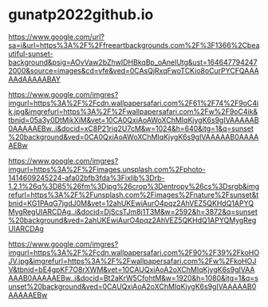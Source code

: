 # gunatp2022github.io

https://www.google.com/url?sa=i&url=https%3A%2F%2Ffreeartbackgrounds.com%2F%3F1366%2Cbeautiful-sunset-background&psig=AOvVaw2bZhwIDHBkqBp_oAnelUtg&ust=1646477942472000&source=images&cd=vfe&ved=0CAsQjRxqFwoTCKio8oCurPYCFQAAAAAdAAAAABAY

https://www.google.com/imgres?imgurl=https%3A%2F%2Fcdn.wallpapersafari.com%2F61%2F74%2F9oC4ik.jpg&imgrefurl=https%3A%2F%2Fwallpapersafari.com%2Fw%2F9oC4ik&tbnid=05a3y0DtMjkXiM&vet=10CA0QxiAoAWoXChMIqKjygK6s9gIVAAAAAB0AAAAAEBw..i&docid=xC8P21riq2U7cM&w=1024&h=640&itg=1&q=sunset%20background&ved=0CA0QxiAoAWoXChMIqKjygK6s9gIVAAAAAB0AAAAAEBw

https://www.google.com/imgres?imgurl=https%3A%2F%2Fimages.unsplash.com%2Fphoto-1414609245224-afa02bfb3fda%3Fixlib%3Drb-1.2.1%26q%3D85%26fm%3Djpg%26crop%3Dentropy%26cs%3Dsrgb&imgrefurl=https%3A%2F%2Funsplash.com%2Fimages%2Fnature%2Fsunset&tbnid=KG1PAqG7jgdJ0M&vet=12ahUKEwiAurO4pqz2AhVEZ5QKHdQ1APYQMygRegUIARCDAg..i&docid=DjScsTJm8j1T3M&w=2592&h=3872&q=sunset%20background&ved=2ahUKEwiAurO4pqz2AhVEZ5QKHdQ1APYQMygRegUIARCDAg

https://www.google.com/imgres?imgurl=https%3A%2F%2Fcdn.wallpapersafari.com%2F90%2F39%2FkoHOJV.jpg&imgrefurl=https%3A%2F%2Fwallpapersafari.com%2Fw%2FkoHOJV&tbnid=bE4gpKF7O8rXWM&vet=10CAUQxiAoA2oXChMIqKjygK6s9gIVAAAAAB0AAAAAEBw..i&docid=Bt2aKrW5CfohtM&w=1920&h=1080&itg=1&q=sunset%20background&ved=0CAUQxiAoA2oXChMIqKjygK6s9gIVAAAAAB0AAAAAEBw
